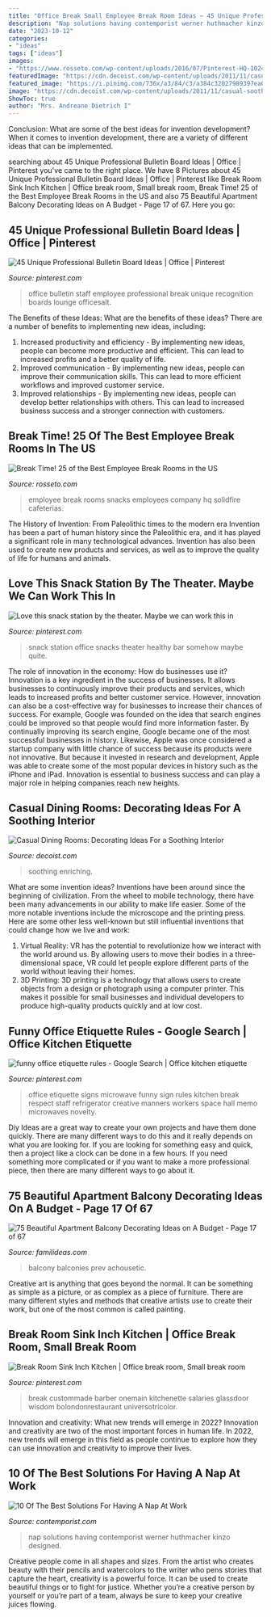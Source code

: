 ```yaml
---
title: "Office Break Small Employee Break Room Ideas ~ 45 Unique Professional Bulletin Board Ideas"
description: "Nap solutions having contemporist werner huthmacher kinzo designed"
date: "2023-10-12"
categories:
- "ideas"
tags: ["ideas"]
images:
- "https://www.rosseto.com/wp-content/uploads/2016/07/Pinterest-HQ-1024x1024.jpeg"
featuredImage: "https://cdn.decoist.com/wp-content/uploads/2011/11/casual-soothing-dining-room.jpg"
featured_image: "https://i.pinimg.com/736x/a3/84/c3/a384c32027989397ea0a6a1efd09c685.jpg"
image: "https://cdn.decoist.com/wp-content/uploads/2011/11/casual-soothing-dining-room.jpg"
ShowToc: true
author: "Mrs. Andreane Dietrich I"
---
```



Conclusion: What are some of the best ideas for invention development?
When it comes to invention development, there are a variety of different ideas that can be implemented.

	

		
searching about 45 Unique Professional Bulletin Board Ideas | Office | Pinterest you've came to the right place. We have 8 Pictures about 45 Unique Professional Bulletin Board Ideas | Office | Pinterest like Break Room Sink Inch Kitchen | Office break room, Small break room, Break Time! 25 of the Best Employee Break Rooms in the US and also 75 Beautiful Apartment Balcony Decorating Ideas on A Budget - Page 17 of 67. Here you go:
		
    
## 45 Unique Professional Bulletin Board Ideas | Office | Pinterest

<img loading=lazy src="https://i.pinimg.com/736x/9a/b2/f2/9ab2f2e17840e9d02747b9e5d29ff42e.jpg?b=t" onerror="this.onerror=null;this.src='https://tse1.mm.bing.net/th?id=OIP.2R6--mwY6jIHKV_UXkSLjAHaFA&amp;pid=15.1';" alt="45 Unique Professional Bulletin Board Ideas | Office | Pinterest">

_Source: pinterest.com_

>office bulletin staff employee professional break unique recognition boards lounge officesalt. 

	

The Benefits of these Ideas: What are the benefits of these ideas?
There are a number of benefits to implementing new ideas, including: 
1. Increased productivity and efficiency - By implementing new ideas, people can become more productive and efficient. This can lead to increased profits and a better quality of life. 
2. Improved communication - By implementing new ideas, people can improve their communication skills. This can lead to more efficient workflows and improved customer service. 
3. Improved relationships - By implementing new ideas, people can develop better relationships with others. This can lead to increased business success and a stronger connection with customers.

    
## Break Time! 25 Of The Best Employee Break Rooms In The US

<img loading=lazy src="https://www.rosseto.com/wp-content/uploads/2016/07/Pinterest-HQ-1024x1024.jpeg" onerror="this.onerror=null;this.src='https://tse1.mm.bing.net/th?id=OIP.t_6OH5XbXrf-pIXQ9hhTmAHaHa&amp;pid=15.1';" alt="Break Time! 25 of the Best Employee Break Rooms in the US">

_Source: rosseto.com_

>employee break rooms snacks employees company hq solidfire cafeterias. 

	

The History of Invention: From Paleolithic times to the modern era
Invention has been a part of human history since the Paleolithic era, and it has played a significant role in many technological advances. Invention has also been used to create new products and services, as well as to improve the quality of life for humans and animals.

    
## Love This Snack Station By The Theater. Maybe We Can Work This In

<img loading=lazy src="https://i.pinimg.com/736x/ba/13/46/ba134683def1d9dba619082f6b90b6fe--snack-station-snacks.jpg" onerror="this.onerror=null;this.src='https://tse3.mm.bing.net/th?id=OIP.aemoCPCj9kznjaloxfGKvwHaJ3&amp;pid=15.1';" alt="Love this snack station by the theater. Maybe we can work this in">

_Source: pinterest.com_

>snack station office snacks theater healthy bar somehow maybe quite. 

	

The role of innovation in the economy: How do businesses use it?
Innovation is a key ingredient in the success of businesses. It allows businesses to continuously improve their products and services, which leads to increased profits and better customer service. However, innovation can also be a cost-effective way for businesses to increase their chances of success. For example, Google was founded on the idea that search engines could be improved so that people would find more information faster. By continually improving its search engine, Google became one of the most successful businesses in history. Likewise, Apple was once considered a startup company with little chance of success because its products were not innovative. But because it invested in research and development, Apple was able to create some of the most popular devices in history such as the iPhone and iPad. Innovation is essential to business success and can play a major role in helping companies reach new heights.

    
## Casual Dining Rooms: Decorating Ideas For A Soothing Interior

<img loading=lazy src="https://cdn.decoist.com/wp-content/uploads/2011/11/casual-soothing-dining-room.jpg" onerror="this.onerror=null;this.src='https://tse2.mm.bing.net/th?id=OIP.GJOsVBOzrahmc_7B1AIMXAHaJ4&amp;pid=15.1';" alt="Casual Dining Rooms: Decorating Ideas For a Soothing Interior">

_Source: decoist.com_

>soothing enriching. 

	

What are some invention ideas?
Inventions have been around since the beginning of civilization. From the wheel to mobile technology, there have been many advancements in our ability to make life easier. Some of the more notable inventions include the microscope and the printing press. Here are some other less well-known but still influential inventions that could change how we live and work:
1) Virtual Reality: VR has the potential to revolutionize how we interact with the world around us. By allowing users to move their bodies in a three-dimensional space, VR could let people explore different parts of the world without leaving their homes.
2) 3D Printing: 3D printing is a technology that allows users to create objects from a design or photograph using a computer printer. This makes it possible for small businesses and individual developers to produce high-quality products quickly and at low cost.

    
## Funny Office Etiquette Rules - Google Search | Office Kitchen Etiquette

<img loading=lazy src="https://i.pinimg.com/736x/89/8f/f2/898ff20bf20fd531069e262b9ae85141--funny-office-office-signs.jpg" onerror="this.onerror=null;this.src='https://tse4.mm.bing.net/th?id=OIP.lACUIHyzahv9X4vidiPXwwAAAA&amp;pid=15.1';" alt="funny office etiquette rules - Google Search | Office kitchen etiquette">

_Source: pinterest.com_

>office etiquette signs microwave funny sign rules kitchen break respect staff refrigerator creative manners workers space hall memo microwaves novelty. 

	

Diy Ideas are a great way to create your own projects and have them done quickly. There are many different ways to do this and it really depends on what you are looking for. If you are looking for something easy and quick, then a project like a clock can be done in a few hours. If you need something more complicated or if you want to make a more professional piece, then there are many different ways to go about it.

    
## 75 Beautiful Apartment Balcony Decorating Ideas On A Budget - Page 17 Of 67

<img loading=lazy src="https://familideas.com/wp-content/uploads/2018/11/75-Beautiful-Apartment-Balcony-Decorating-Ideas-on-A-Budget-78.jpg" onerror="this.onerror=null;this.src='https://tse1.mm.bing.net/th?id=OIP.huHpUexfrh96mV203E97RgHaKX&amp;pid=15.1';" alt="75 Beautiful Apartment Balcony Decorating Ideas on A Budget - Page 17 of 67">

_Source: familideas.com_

>balcony balconies prev achousetic. 

	

Creative art is anything that goes beyond the normal. It can be something as simple as a picture, or as complex as a piece of furniture. There are many different styles and methods that creative artists use to create their work, but one of the most common is called painting.

    
## Break Room Sink Inch Kitchen | Office Break Room, Small Break Room

<img loading=lazy src="https://i.pinimg.com/736x/a3/84/c3/a384c32027989397ea0a6a1efd09c685.jpg" onerror="this.onerror=null;this.src='https://tse4.mm.bing.net/th?id=OIP.s5Oyf68_7f0RMCGcOVTwugHaLH&amp;pid=15.1';" alt="Break Room Sink Inch Kitchen | Office break room, Small break room">

_Source: pinterest.com_

>break custommade barber onemain kitchenette salaries glassdoor wisdom bolondonrestaurant universotricolor. 

	

Innovation and creativity: What new trends will emerge in 2022?
Innovation and creativity are two of the most important forces in human life. In 2022, new trends will emerge in this field as people continue to explore how they can use innovation and creativity to improve their lives.

    
## 10 Of The Best Solutions For Having A Nap At Work

<img loading=lazy src="https://www.contemporist.com/wp-content/uploads/2016/05/nap-at-work_110516_03-800x539.jpg" onerror="this.onerror=null;this.src='https://tse3.mm.bing.net/th?id=OIP.6uliIM0JJwUBEkVUoEvgCgHaE_&amp;pid=15.1';" alt="10 Of The Best Solutions For Having A Nap At Work">

_Source: contemporist.com_

>nap solutions having contemporist werner huthmacher kinzo designed. 

	

Creative people come in all shapes and sizes. From the artist who creates beauty with their pencils and watercolors to the writer who pens stories that capture the heart, creativity is a powerful force. It can be used to create beautiful things or to fight for justice. Whether you’re a creative person by yourself or you’re part of a team, always be sure to keep your creative juices flowing.

